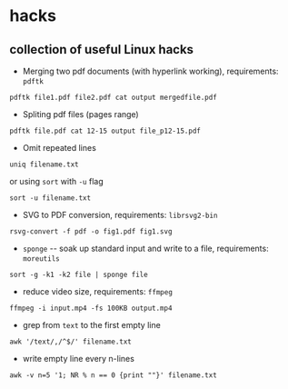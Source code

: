 # hacks


## collection of useful Linux hacks

* Merging two pdf documents (with hyperlink working), requirements: `pdftk`
```
pdftk file1.pdf file2.pdf cat output mergedfile.pdf
```

* Spliting pdf files (pages range)
```
pdftk file.pdf cat 12-15 output file_p12-15.pdf
```

* Omit repeated lines
```
uniq filename.txt
```
or using `sort` with `-u` flag
```
sort -u filename.txt
```

* SVG to PDF conversion, requirements: `librsvg2-bin`
```
rsvg-convert -f pdf -o fig1.pdf fig1.svg
```

* `sponge` -- soak up standard input and write to a file, requirements: `moreutils`
```
sort -g -k1 -k2 file | sponge file
```

* reduce video size, requirements: `ffmpeg`
```
ffmpeg -i input.mp4 -fs 100KB output.mp4
```

* grep from `text` to the first empty line
```
awk '/text/,/^$/' filename.txt
```

* write empty line every n-lines
```
awk -v n=5 '1; NR % n == 0 {print ""}' filename.txt
```
